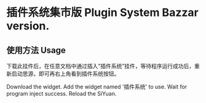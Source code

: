 # 插件系统集市版 Plugin System Bazzar version.

## 使用方法 Usage

下载此挂件后，在任意文档中通过插入"插件系统”挂件，等待程序运行成功后，重新启动思源，即可再右上角看到插件系统按钮。

Download the widget. Add the widget named '插件系统' to use. Wait for program inject success. Reload the SiYuan.
